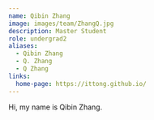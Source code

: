```yaml
---
name: Qibin Zhang
image: images/team/ZhangQ.jpg
description: Master Student
role: undergrad2
aliases:
  - Qibin Zhang
  - Q. Zhang
  - Q Zhang
links:
  home-page: https://ittong.github.io/
---
```


Hi, my name is Qibin Zhang.